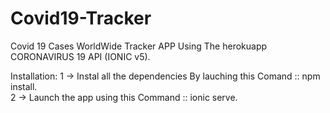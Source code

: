 # Covid19-Tracker
 Covid 19 Cases WorldWide Tracker APP Using The herokuapp CORONAVIRUS 19 API (IONIC v5).

Installation:
1 -> Instal all the dependencies By lauching this Comand :: npm install.\
2 -> Launch the app using this Command :: ionic serve.

